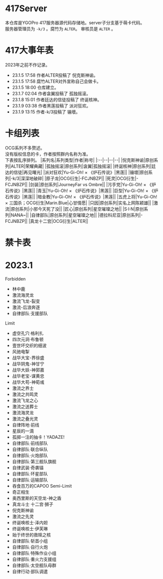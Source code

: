 # 417Server
本仓库是YGOPro 417服务器源代码存储地。server子分支基于萌卡代码。  
服务器管理员为 `-k/3` 。腐竹为 `ALTER`。 审核员是 `ALTER` 。
# 417大事年表
2023年之前不作记录。
+ 23.1.5 17:58 作者ALTER投稿了 倪克斯神谕。 
+ 23.1.5 17:58 腐竹ALTER对外宣称自己会做卡。 
+ 23.1.5 18:00 仓库建立。
+ 23.1.7 02:04 作者衾翼投稿了 孤独摇滚。
+ 23.1.8 15:01 作者廷达的信徒投稿了 终诞核神。
+ 23.1.9 03:38 作者黑莲投稿了 派对狂欢。
+ 23.1.9 13:15 作者-k/3投稿了 镚壞。
# 卡组列表
OCG系列不多赘述。  
没有版权信息的卡，作者按照群内名称为准。  
下表按乱序排列。
|系列名|系列类型|作者|称号|
|:--|--|--|--|
|倪克斯神谕|原创系列|ALTER|荣耀典藏|
|孤独摇滚|原创系列|衾翼|孤独摇滚|
|终诞核神|原创系列|廷达的信徒|再见曙光|
|派对狂欢|Yu-Gi-Oh! × 《炉石传说》|黑莲||
|镚壞|原创系列|-k/3|深深地破碎|
|原子龙|OCG衍生|-FCJNBZP||
|死灵|OCG衍生|-FCJNBZP||
|剑装|原创系列|JourneyFar vs Ombre||
|污手党|Yu-Gi-Oh! × 《炉石传说》|黑莲||
|青玉|Yu-Gi-Oh! × 《炉石传说》|黑莲||
|巨型|Yu-Gi-Oh! × 《炉石传说》|黑莲||
|暗金教|Yu-Gi-Oh! × 《炉石传说》|黑莲||
|五虎上将|Yu-Gi-Oh! × 三国杀；OCG衍生|Marin.Blue|心甘情愿|
|只因|原创系列|实名上网陈颖雄||
|激流|原创系列|小邪今天死了没||
|匠心|原创系列|星空璀璨之地||
|S·I·N|原创系列|NANA~||
|自律部队|原创系列|星空璀璨之地||
|德拉科尼亚|原创系列|-FCJNBZP||
|真龙十二宫|OCG衍生|ALTER||
# 禁卡表
<div data-role="collapsible">
<h1>2023.1</h1>
<p>Forbidden<br>
<ul>
<li>林中鹿
<li>激流海灵龙
<li>激流飞龙-裂变
<li>激流-后浪奔逐
<li>自律部队·支援部队
</ul>
Limit<br>
<ul>
<li>虚空孔穴·格利扎
<li>四次元洞·布鲁顿
<li>壹世坏交织的细波
<li>风驰电掣
<li>战华大宝-界徐盛
<li>战华阴鬼-神甘宁
<li>战华大妖-神郭嘉
<li>战华老宝-谋黄忠
<li>战华大苟-神荀彧
<li>激流之界士
<li>激流之共鸣灵
<li>激流飞龙之心
<li>激流之送葬士
<li>激流海灵龙
<li>激流之叠光灵
<li>自律阵地·前线
<li>星辰的一滴
<li>孤掷一注的抽卡！YADAZE!
<li>自律部队·前线部队
<li>自律部队·联合纵队
<li>自律部队·火炮部队
<li>自律部队·第三舰队旗舰
<li>自律武装·奇袭锚
<li>自律部队·环星部队
<li>自律部队·运输部队
<li>吞食百万的CAPOO
Semi-Limit<br>
<li>奇正相生
<li>奥西里斯的天空龙-神之盾
<li>真龙斗士 十二宫·狮子
<li>倪克斯神谕
<li>激流之先灵
<li>终诞唤核士·泽内妲
<li>终诞唤核士·伊芙琳
<li>始于终世的救赎之核
<li>自律部队·斩首小组
<li>自律部队·自行火炮
<li>自律部队·特殊作业小组
<li>自律部队·重火力支援组
<li>自律部队·太空舰队母群
<li>自律行动·部队调遣</p>
</div>
